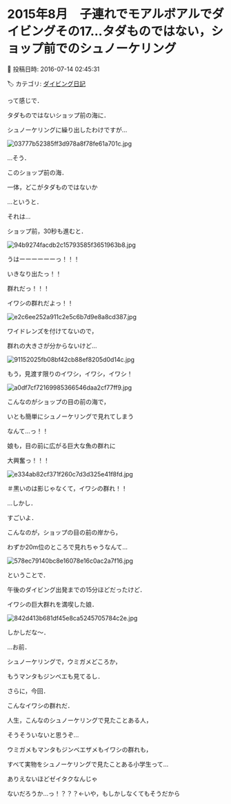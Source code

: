 # 2015年8月　子連れでモアルボアルでダイビングその17…タダものではない，ショップ前でのシュノーケリング

📅 投稿日時: 2016-07-14 02:45:31

🏷️ カテゴリ: [ダイビング日記](ce3a7a8d424d112fce83ee85c81a0e344.md)

って感じで．


タダものではないショップ前の海に．


シュノーケリングに繰り出したわけですが…




![03777b52385ff3d978a8f78fe61a701c.jpg](images/03777b52385ff3d978a8f78fe61a701c.jpg)




…そう．


このショップ前の海．


一体，どこがタダものではないか


…というと．





それは…


ショップ前，30秒も進むと．




![94b9274facdb2c15793585f3651963b8.jpg](images/94b9274facdb2c15793585f3651963b8.jpg)




うはーーーーーーっ！！！


いきなり出たっ！！


群れだっ！！！


イワシの群れだよっ！！




![e2c6ee252a911c2e5c6b7d9e8a8cd387.jpg](images/e2c6ee252a911c2e5c6b7d9e8a8cd387.jpg)







ワイドレンズを付けてないので，


群れの大きさが分からないけど…




![91152025fb08bf42cb88ef8205d0d14c.jpg](images/91152025fb08bf42cb88ef8205d0d14c.jpg)




もう，見渡す限りのイワシ，イワシ，イワシ！




![a0df7cf72169985366546daa2cf77ff9.jpg](images/a0df7cf72169985366546daa2cf77ff9.jpg)




こんなのがショップの目の前の海で，


いとも簡単にシュノーケリングで見れてしまう


なんて…っ！！





娘も，目の前に広がる巨大な魚の群れに


大興奮っ！！！




![e334ab82cf371f260c7d3d325e41f8fd.jpg](images/e334ab82cf371f260c7d3d325e41f8fd.jpg)




＃黒いのは影じゃなくて，イワシの群れ！！





…しかし．


すごいよ．


こんなのが，ショップの目の前の岸から，


わずか20m位のところで見れちゃうなんて…




![578ec79140bc8e16078e16c0ac2a7f16.jpg](images/578ec79140bc8e16078e16c0ac2a7f16.jpg)







ということで．


午後のダイビング出発までの15分ほどだったけど．


イワシの巨大群れを満喫した娘．




![842d413b681df45e8ca5245705784c2e.jpg](images/842d413b681df45e8ca5245705784c2e.jpg)







しかしだな～．


…お前．


シュノーケリングで，ウミガメどころか，


もうマンタもジンベエも見てるし．


さらに，今回．


こんなイワシの群れだ．


人生，こんなのシュノーケリングで見たことある人，


そうそういないと思うぞ…





ウミガメもマンタもジンベエザメもイワシの群れも，


すべて実物をシュノーケリングで見たことある小学生って…


ありえないほどゼイタクなんじゃ


ないだろうか…っ！？？？←いや，もしかしなくてもそうだから
